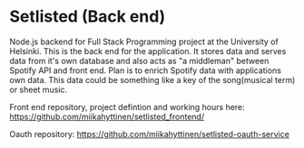 # Setlisted (Back end)

Node.js backend for Full Stack Programming project at the University of Helsinki. This is the back end for the application. It stores data and serves data from it's own database and also acts as "a middleman" between Spotify API and front end. Plan is to enrich Spotify data with applications own data. This data could be something like a key of the song(musical term) or sheet music.

Front end repository, project defintion and working hours here: https://github.com/miikahyttinen/setlisted_frontend/

Oauth repository: https://github.com/miikahyttinen/setlisted-oauth-service
